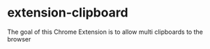 # extension-clipboard
The goal of this Chrome Extension is to allow multi clipboards to the browser
